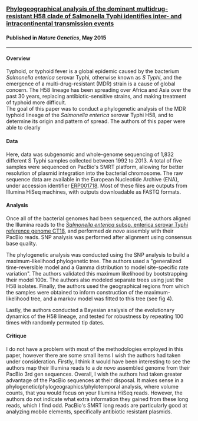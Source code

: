 ### [Phylogeographical analysis of the dominant multidrug-resistant H58 clade of Salmonella Typhi identifies inter- and intracontinental transmission events](http://www.dx.doi.org/10.1038/ng.3281)
#### Published in *Nature Genetics*, May 2015

*****

#### Overview
Typhoid, or typhoid fever is a global epidemic caused by the bacterium *Salmonella enterica* serovar Typhi, otherwise known as *S Typhi*, and the emergence of a multi-drug-resistant (MDR) strain is a cause of global concern.  The H58 lineage has been spreading over Africa and Asia over the past 30 years, replacing antibiotic-sensitive strains, and making treatment of typhoid more difficult.  
The goal of this paper was to conduct a phylogenetic analysis of the MDR typhoid lineage of the *Salmonella enterica* serovar Typhi H58, and to determine its origin and pattern of spread.  The authors of this paper were able to clearly 

#### Data
Here, data was subgenomic and whole-genome sequencing of 1,832 different S Typhi samples collected between 1992 to 2013.  A total of five samples were sequenced on PacBio's SMRT platform, allowing for better resolution of plasmid integration into the bacterial chromosome.  The raw sequence data are available in the European Nucleotide Archive (ENA), under accession identifier [ERP001718](http://www.ebi.ac.uk/ena/data/view/ERP001718).  Most of these files are outputs from Illumina HiSeq machines, with outputs downloadable as FASTQ formats.  

#### Analysis
Once all of the bacterial genomes had been sequenced, the authors aligned the Illumina reads to the [*Salmonella enterica* subsp. enterica serovar Typhi reference genome CT18](http://www.genome.jp/kegg-bin/show_organism?org=sty), and performed *de novo* assembly with their PacBio reads.  SNP analysis was performed after alignment using consensus base quality.  

The phylogenetic analysis was conducted using the SNP analysis to build a maximum-likelihood phylogenetic tree.  The authors used a "generalized time-reversible model and a Gamma distribution to model site-specific rate variation".  The authors validated this maximum likelihood by bootstrapping their model 100x.  The authors also modeled separate trees using just the H58 isolates. Finally, the authors used the geographical regions from which the samples were obtained to inform construction of the maximum-likelihood tree, and a markov model was fitted to this tree (see fig 4).  

Lastly, the authors conducted a Bayesian analysis of the evolutionary dynamics of the H58 lineage, and tested for robustness by repeating 100 times with randomly permuted tip dates.  

#### Critique
I do not have a problem with most of the methodologies employed in this paper, however there are some small items I wish the authors had taken under consideration.  Firstly, I think it would have been interesting to see the authors map their Illumina reads to a *de novo* assembled genome from their PacBio 3rd gen sequences. Overall, I wish the authors had taken greater advantage of the PacBio sequences at their disposal.  It makes sense in a phylogenetic/phylogeographics/phylotemporal analysis, where volume counts, that you would focus on your Illumina HiSeq reads. However, the authors do not indicate what extra information they gained from these long reads, which I find odd. PacBio's SMRT long reads are particularly good at analyzing mobile elements, specifically antibiotic resistant plasmids.  
